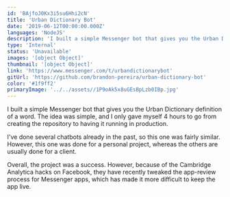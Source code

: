 ```yaml
---
id: 'BAjfoJ0Kx3i5su6Hhi2cN'
title: 'Urban Dictionary Bot'
date: '2019-06-12T00:00:00.000Z'
languages: 'NodeJS'
description: 'I built a simple Messenger bot that gives you the Urban Dictionary definition of a word.'
type: 'Internal'
status: 'Unavailable'
images: '[object Object]'
thumbnail: '[object Object]'
link: 'https://www.messenger.com/t/urbandictionarybot'
gitUrl: 'https://github.com/brandon-pereira/urban-dictionary-bot'
color: '#1f9ff2'
primaryImage: '../../assets//1P9oAk5x8uGEsBpLzb0IBp.jpg'
---
```


I built a simple Messenger bot that gives you the Urban Dictionary definition of a word. The idea was simple, and I only gave myself 4 hours to go from creating the repository to having it running in production.

I've done several chatbots already in the past, so this one was fairly similar. However, this one was done for a personal project, whereas the others are usually done for a client.

Overall, the project was a success. However, because of the Cambridge Analytica hacks on Facebook, they have recently tweaked the app-review process for Messenger apps, which has made it more difficult to keep the app live.
